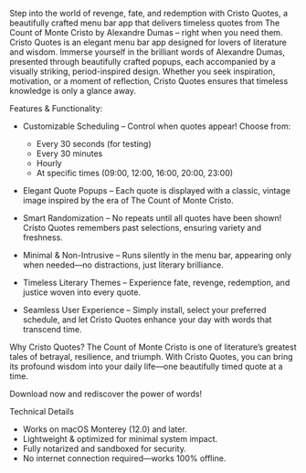 Step into the world of revenge, fate, and redemption with Cristo Quotes, a beautifully crafted menu bar app that delivers timeless quotes from The Count of Monte Cristo by Alexandre Dumas – right when you need them. Cristo Quotes is an elegant menu bar app designed for lovers of literature and wisdom. Immerse yourself in the brilliant words of Alexandre Dumas, presented through beautifully crafted popups, each accompanied by a visually striking, period-inspired design. Whether you seek inspiration, motivation, or a moment of reflection, Cristo Quotes ensures that timeless knowledge is only a glance away.

Features & Functionality:
- Customizable Scheduling – Control when quotes appear! Choose from:
   - Every 30 seconds (for testing)
   - Every 30 minutes
   - Hourly
   - At specific times (09:00, 12:00, 16:00, 20:00, 23:00)

- Elegant Quote Popups – Each quote is displayed with a classic, vintage image inspired by the era of The Count of Monte Cristo.
- Smart Randomization – No repeats until all quotes have been shown! Cristo Quotes remembers past selections, ensuring variety and freshness.
- Minimal & Non-Intrusive – Runs silently in the menu bar, appearing only when needed—no distractions, just literary brilliance.
- Timeless Literary Themes – Experience fate, revenge, redemption, and justice woven into every quote.
- Seamless User Experience – Simply install, select your preferred schedule, and let Cristo Quotes enhance your day with words that transcend time.

Why Cristo Quotes?
The Count of Monte Cristo is one of literature’s greatest tales of betrayal, resilience, and triumph. With Cristo Quotes, you can bring its profound wisdom into your daily life—one beautifully timed quote at a time.

Download now and rediscover the power of words!

Technical Details
- Works on macOS Monterey (12.0) and later.
- Lightweight & optimized for minimal system impact.
- Fully notarized and sandboxed for security.
- No internet connection required—works 100% offline.
